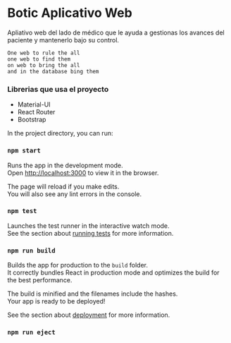 
# Botic Aplicativo Web

Apliativo web del lado de médico que le ayuda a gestionas los avances del paciente y mantenerlo bajo su control.<br> 

`One web to rule the all`<br>
    `one web to find them`<br>
    `on web to bring the all`<br>
    `and in the database bing them`<br>



### Librerias que usa el proyecto

* Material-UI 
* React Router
* Bootstrap


In the project directory, you can run:

### `npm start`

Runs the app in the development mode.<br>
Open [http://localhost:3000](http://localhost:3000) to view it in the browser.

The page will reload if you make edits.<br>
You will also see any lint errors in the console.

### `npm test`

Launches the test runner in the interactive watch mode.<br>
See the section about [running tests](https://facebook.github.io/create-react-app/docs/running-tests) for more information.

### `npm run build`

Builds the app for production to the `build` folder.<br>
It correctly bundles React in production mode and optimizes the build for the best performance.

The build is minified and the filenames include the hashes.<br>
Your app is ready to be deployed!

See the section about [deployment](https://facebook.github.io/create-react-app/docs/deployment) for more information.

### `npm run eject`

